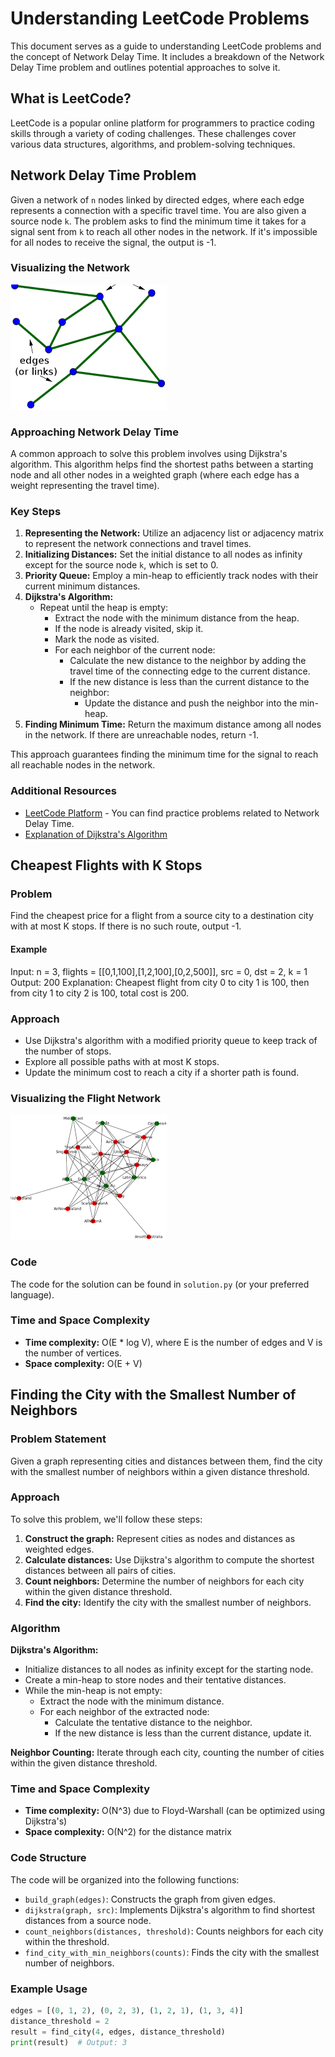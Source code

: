 # Understanding LeetCode Problems

This document serves as a guide to understanding LeetCode problems and the concept of Network Delay Time. It includes a breakdown of the Network Delay Time problem and outlines potential approaches to solve it.

## What is LeetCode?

LeetCode is a popular online platform for programmers to practice coding skills through a variety of coding challenges. These challenges cover various data structures, algorithms, and problem-solving techniques.

## Network Delay Time Problem

Given a network of `n` nodes linked by directed edges, where each edge represents a connection with a specific travel time. You are also given a source node `k`. The problem asks to find the minimum time it takes for a signal sent from `k` to reach all other nodes in the network. If it's impossible for all nodes to receive the signal, the output is -1.

### Visualizing the Network

![Network Graph](image.png)

### Approaching Network Delay Time

A common approach to solve this problem involves using Dijkstra's algorithm. This algorithm helps find the shortest paths between a starting node and all other nodes in a weighted graph (where each edge has a weight representing the travel time).

### Key Steps

1. **Representing the Network:** Utilize an adjacency list or adjacency matrix to represent the network connections and travel times.
2. **Initializing Distances:** Set the initial distance to all nodes as infinity except for the source node `k`, which is set to 0.
3. **Priority Queue:** Employ a min-heap to efficiently track nodes with their current minimum distances.
4. **Dijkstra's Algorithm:**
   * Repeat until the heap is empty:
     * Extract the node with the minimum distance from the heap.
     * If the node is already visited, skip it.
     * Mark the node as visited.
     * For each neighbor of the current node:
       * Calculate the new distance to the neighbor by adding the travel time of the connecting edge to the current distance.
       * If the new distance is less than the current distance to the neighbor:
         * Update the distance and push the neighbor into the min-heap.
5. **Finding Minimum Time:** Return the maximum distance among all nodes in the network. If there are unreachable nodes, return -1.

This approach guarantees finding the minimum time for the signal to reach all reachable nodes in the network.

### Additional Resources

* [LeetCode Platform](https://leetcode.com/) - You can find practice problems related to Network Delay Time.
* [Explanation of Dijkstra's Algorithm](https://en.wikipedia.org/wiki/Dijkstra%27s_algorithm)

## Cheapest Flights with K Stops

### Problem

Find the cheapest price for a flight from a source city to a destination city with at most K stops. If there is no such route, output -1.

#### Example
Input: n = 3, flights = [[0,1,100],[1,2,100],[0,2,500]], src = 0, dst = 2, k = 1
Output: 200
Explanation:
Cheapest flight from city 0 to city 1 is 100, then from city 1 to city 2 is 100, total cost is 200.


### Approach

* Use Dijkstra's algorithm with a modified priority queue to keep track of the number of stops.
* Explore all possible paths with at most K stops.
* Update the minimum cost to reach a city if a shorter path is found.

### Visualizing the Flight Network

![Flight Network](image-1.png)

### Code

The code for the solution can be found in `solution.py` (or your preferred language).

### Time and Space Complexity

* **Time complexity:** O(E * log V), where E is the number of edges and V is the number of vertices.
* **Space complexity:** O(E + V)

## Finding the City with the Smallest Number of Neighbors

### Problem Statement

Given a graph representing cities and distances between them, find the city with the smallest number of neighbors within a given distance threshold.

### Approach

To solve this problem, we'll follow these steps:

1. **Construct the graph:** Represent cities as nodes and distances as weighted edges.
2. **Calculate distances:** Use Dijkstra's algorithm to compute the shortest distances between all pairs of cities.
3. **Count neighbors:** Determine the number of neighbors for each city within the given distance threshold.
4. **Find the city:** Identify the city with the smallest number of neighbors.

### Algorithm

**Dijkstra's Algorithm:**
* Initialize distances to all nodes as infinity except for the starting node.
* Create a min-heap to store nodes and their tentative distances.
* While the min-heap is not empty:
  * Extract the node with the minimum distance.
  * For each neighbor of the extracted node:
    * Calculate the tentative distance to the neighbor.
    * If the new distance is less than the current distance, update it.

**Neighbor Counting:**
Iterate through each city, counting the number of cities within the given distance threshold.

### Time and Space Complexity

* **Time complexity:** O(N^3) due to Floyd-Warshall (can be optimized using Dijkstra's)
* **Space complexity:** O(N^2) for the distance matrix

### Code Structure

The code will be organized into the following functions:
* `build_graph(edges)`: Constructs the graph from given edges.
* `dijkstra(graph, src)`: Implements Dijkstra's algorithm to find shortest distances from a source node.
* `count_neighbors(distances, threshold)`: Counts neighbors for each city within the threshold.
* `find_city_with_min_neighbors(counts)`: Finds the city with the smallest number of neighbors.

### Example Usage

```python
edges = [(0, 1, 2), (0, 2, 3), (1, 2, 1), (1, 3, 4)]
distance_threshold = 2
result = find_city(4, edges, distance_threshold)
print(result)  # Output: 3
